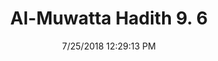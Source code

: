 ---
title        : "Al-Muwatta Hadith 9. 6"
date         : 7/25/2018 12:29:13 PM
draft        : false
type         : "hadith"
layout       : "hadith"
BookCode     : "AMH"
VolumeNumber : "9"
HadithNumber : "6"
categories  :  ["Prayer, Shortening - Joining Two Prayers when Settled and when Traveling"]
---